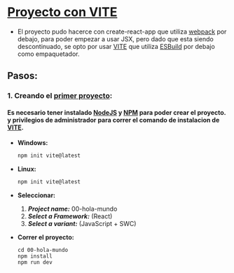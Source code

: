 # [Proyecto con VITE](https://vitejs.dev/)
- El proyecto pudo hacerce con create-react-app que utiliza [webpack](https://webpack.js.org/) por debajo, para poder empezar a usar JSX, pero dado que esta siendo descontinuado, se opto por usar [VITE](https://vitejs.dev/) que utiliza [ESBuild](https://esbuild.github.io/) por debajo como empaquetador.

## Pasos:
### 1. Creando el [primer proyecto](./ConEmpaquetadores/00-hola-mundo/README.md):

#### Es necesario tener instalado [NodeJS](https://nodejs.org/es/) y [NPM](https://www.npmjs.com/) para poder crear el proyecto. y privilegios de administrador para correr el comando de instalacion de [VITE](https://vitejs.dev/).

- **Windows:**
    ```PowerShell
    npm init vite@latest
    ```

- **Linux:**
    ```bash
    npm init vite@latest
    ```

- **Seleccionar:**
    1. ***Project name:*** 00-hola-mundo
    2. ***Select a Framework:*** (React)
    3. ***Select a variant:*** (JavaScript + SWC)

- **Correr el proyecto:**
    ```
    cd 00-hola-mundo
    npm install
    npm run dev
    ```
